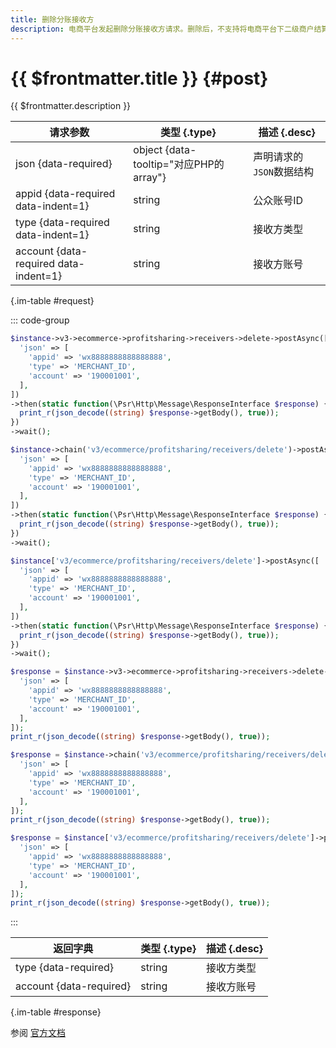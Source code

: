 ```yaml
---
title: 删除分账接收方
description: 电商平台发起删除分账接收方请求。删除后，不支持将电商平台下二级商户结算后的资金，分到该分账接收方。
---
```


# {{ $frontmatter.title }} {#post}

{{ $frontmatter.description }}

| 请求参数 | 类型 {.type} | 描述 {.desc}
| --- | --- | ---
| json {data-required} | object {data-tooltip="对应PHP的array"} | 声明请求的`JSON`数据结构
| appid {data-required data-indent=1} | string | 公众账号ID
| type {data-required data-indent=1} | string | 接收方类型
| account {data-required data-indent=1} | string | 接收方账号

{.im-table #request}

::: code-group

```php [异步纯链式]
$instance->v3->ecommerce->profitsharing->receivers->delete->postAsync([
  'json' => [
    'appid' => 'wx8888888888888888',
    'type' => 'MERCHANT_ID',
    'account' => '190001001',
  ],
])
->then(static function(\Psr\Http\Message\ResponseInterface $response) {
  print_r(json_decode((string) $response->getBody(), true));
})
->wait();
```

```php [异步声明式]
$instance->chain('v3/ecommerce/profitsharing/receivers/delete')->postAsync([
  'json' => [
    'appid' => 'wx8888888888888888',
    'type' => 'MERCHANT_ID',
    'account' => '190001001',
  ],
])
->then(static function(\Psr\Http\Message\ResponseInterface $response) {
  print_r(json_decode((string) $response->getBody(), true));
})
->wait();
```

```php [异步属性式]
$instance['v3/ecommerce/profitsharing/receivers/delete']->postAsync([
  'json' => [
    'appid' => 'wx8888888888888888',
    'type' => 'MERCHANT_ID',
    'account' => '190001001',
  ],
])
->then(static function(\Psr\Http\Message\ResponseInterface $response) {
  print_r(json_decode((string) $response->getBody(), true));
})
->wait();
```

```php [同步纯链式]
$response = $instance->v3->ecommerce->profitsharing->receivers->delete->post([
  'json' => [
    'appid' => 'wx8888888888888888',
    'type' => 'MERCHANT_ID',
    'account' => '190001001',
  ],
]);
print_r(json_decode((string) $response->getBody(), true));
```

```php [同步声明式]
$response = $instance->chain('v3/ecommerce/profitsharing/receivers/delete')->post([
  'json' => [
    'appid' => 'wx8888888888888888',
    'type' => 'MERCHANT_ID',
    'account' => '190001001',
  ],
]);
print_r(json_decode((string) $response->getBody(), true));
```

```php [同步属性式]
$response = $instance['v3/ecommerce/profitsharing/receivers/delete']->post([
  'json' => [
    'appid' => 'wx8888888888888888',
    'type' => 'MERCHANT_ID',
    'account' => '190001001',
  ],
]);
print_r(json_decode((string) $response->getBody(), true));
```

:::

| 返回字典 | 类型 {.type} | 描述 {.desc}
| --- | --- | ---
| type {data-required}| string | 接收方类型
| account {data-required}| string | 接收方账号

{.im-table #response}

参阅 [官方文档](https://pay.weixin.qq.com/wiki/doc/apiv3/wxpay/ecommerce/profitsharing/chapter3_8.shtml)
